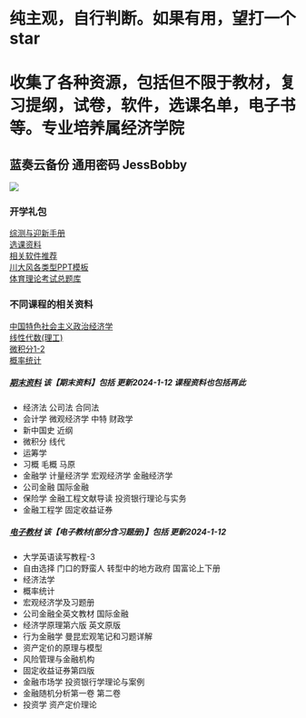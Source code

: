 # 纯主观，自行判断。如果有用，望打一个star
# 收集了各种资源，包括但不限于教材，复习提纲，试卷，软件，选课名单，电子书等。专业培养属经济学院
## 蓝奏云备份 通用密码 JessBobby  
![](https://github.com/JessBobby/files-of-SCU/blob/main/111.jpg)  
### 开学礼包
[综测与迎新手册](https://scuguyi.lanzout.com/b03jbdh8h?password=JessBobby)  
[选课资料](https://scuguyi.lanzout.com/b03jbdwla?password=JessBobby)  
[相关软件推荐](https://scuguyi.lanzout.com/b03jbdhnc?password=JessBobby)  
[川大风各类型PPT模板](https://scuguyi.lanzout.com/b03jbdx7c?password=JessBobby)  
[体育理论考试总题库](https://scuguyi.lanzout.com/iR7vJ0b88dta)  
### 不同课程的相关资料  
[中国特色社会主义政治经济学](https://scuguyi.lanzout.com/b03jbe2ni?password=JessBobby)  
[线性代数(理工)](https://scuguyi.lanzout.com/b03jbe2kf?password=JessBobby)  
[微积分1-2](https://scuguyi.lanzout.com/b03jbe2id?password=JessBobby)  
[概率统计](https://scuguyi.lanzout.com/b03jbe4sf?password=JessBobby)  
##### [期末资料](https://scuguyi.lanzout.com/b03jbe3cd?password=JessBobby)  该【期末资料】包括  更新2024-1-12 课程资料也包括再此
* 经济法  公司法  合同法  
* 会计学  微观经济学  中特  财政学
* 新中国史  近纲  
* 微积分  线代
* 运筹学
* 习概 毛概 马原
* 金融学 计量经济学 宏观经济学 金融经济学
* 公司金融 国际金融
* 保险学 金融工程文献导读 投资银行理论与实务
* 金融工程学 固定收益证券
##### [电子教材](https://scuguyi.lanzout.com/b03jbe5eh?password=JessBobby) 该【电子教材(部分含习题册)】包括  更新2024-1-12
* 大学英语读写教程-3  
* 自由选择 门口的野蛮人 转型中的地方政府 国富论上下册
* 经济法学  
* 概率统计  
* 宏观经济学及习题册
* 公司金融全英文教材 国际金融
* 经济学原理第六版 英文原版
* 行为金融学 曼昆宏观笔记和习题详解
* 资产定价的原理与模型
* 风险管理与金融机构
* 固定收益证券第四版
* 金融市场学 投资银行学理论与案例
* 金融随机分析第一卷 第二卷
* 投资学 资产定价理论
